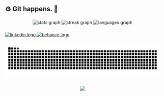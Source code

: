 <h2 align="left">⚙️ Git happens. 🚀</h2>

###

<div align="center">
  <img src="https://github-readme-stats.vercel.app/api?username=MhmdSalman18&hide_title=false&hide_rank=false&show_icons=true&include_all_commits=true&count_private=true&disable_animations=false&theme=dracula&locale=en&hide_border=false" height="150" alt="stats graph"  />
  <img src="https://streak-stats.demolab.com?user=MhmdSalman18&locale=en&mode=daily&theme=dracula&hide_border=false&border_radius=5" height="150" alt="streak graph"  />
  <img src="https://github-readme-stats.vercel.app/api/top-langs?username=MhmdSalman18&locale=en&hide_title=false&layout=compact&card_width=320&langs_count=5&theme=dracula&hide_border=false" height="150" alt="languages graph"  />
</div>

###

<div align="left">
  
</div>

###

<div align="left">
  <a href="https://www.linkedin.com/in/muhammed-salman-40177b225/" target="_blank">
    <img src="https://img.shields.io/static/v1?message=LinkedIn&logo=linkedin&label=&color=0077B5&logoColor=white&labelColor=&style=for-the-badge" height="35" alt="linkedin logo"  />
  </a>
  <a href="https://www.behance.net/muhammedsalman18" target="_blank">
    <img src="https://img.shields.io/static/v1?message=Behance&logo=behance&label=&color=1769ff&logoColor=white&labelColor=&style=for-the-badge" height="35" alt="behance logo"  />
  </a>
</div>

###

<img src="https://raw.githubusercontent.com/MhmdSalman18/MhmdSalman18/output/snake.svg" alt="Snake animation" />

###

<div align="center">
  <img src="https://profile-counter.glitch.me/MhmdSalman18/count.svg?"  />
</div>

###
